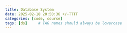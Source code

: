 ```yaml
---
title: Database System
date: 2025-02-18 20:50:36 +/-TTTT
categories: [code, course]
tags: [ds]     # TAG names should always be lowercase
---
```

